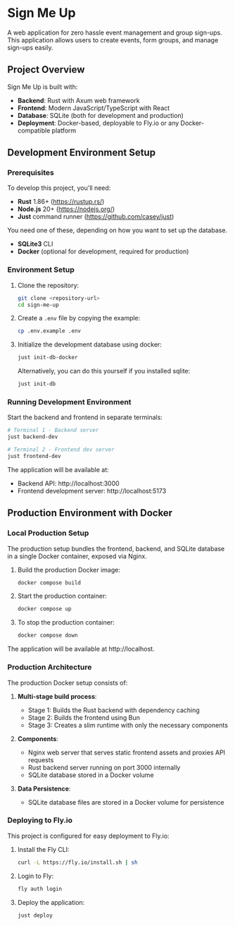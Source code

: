 # Sign Me Up

A web application for zero hassle event management and group sign-ups. This
application allows users to create events, form groups, and manage sign-ups 
easily.

## Project Overview

Sign Me Up is built with:

- **Backend**: Rust with Axum web framework
- **Frontend**: Modern JavaScript/TypeScript with React
- **Database**: SQLite (both for development and production)
- **Deployment**: Docker-based, deployable to Fly.io or any Docker-compatible platform

## Development Environment Setup

### Prerequisites

To develop this project, you'll need:

- **Rust** 1.86+ (https://rustup.rs/)
- **Node.js** 20+ (https://nodejs.org/)
- **Just** command runner (https://github.com/casey/just)

You need one of these, depending on how you want to set up the database.

- **SQLite3** CLI
- **Docker** (optional for development, required for production)

### Environment Setup

1. Clone the repository:

   ```bash
   git clone <repository-url>
   cd sign-me-up
   ```

2. Create a `.env` file by copying the example:

   ```bash
   cp .env.example .env
   ```

3. Initialize the development database using docker:

   ```bash
   just init-db-docker
   ```

   Alternatively, you can do this yourself if you installed sqlite:

   ```bash
   just init-db
   ```

### Running Development Environment

Start the backend and frontend in separate terminals:

```bash
# Terminal 1 - Backend server
just backend-dev

# Terminal 2 - Frontend dev server
just frontend-dev
```

The application will be available at:

- Backend API: http://localhost:3000
- Frontend development server: http://localhost:5173

## Production Environment with Docker

### Local Production Setup

The production setup bundles the frontend, backend, and SQLite database in a
single Docker container, exposed via Nginx.

1. Build the production Docker image:

   ```bash
   docker compose build
   ```

2. Start the production container:

   ```bash
   docker compose up
   ```

3. To stop the production container:
   ```bash
   docker compose down
   ```

The application will be available at http://localhost.

### Production Architecture

The production Docker setup consists of:

1. **Multi-stage build process**:

   - Stage 1: Builds the Rust backend with dependency caching
   - Stage 2: Builds the frontend using Bun
   - Stage 3: Creates a slim runtime with only the necessary components

2. **Components**:

   - Nginx web server that serves static frontend assets and proxies API requests
   - Rust backend server running on port 3000 internally
   - SQLite database stored in a Docker volume

3. **Data Persistence**:
   - SQLite database files are stored in a Docker volume for persistence

### Deploying to Fly.io

This project is configured for easy deployment to Fly.io:

1. Install the Fly CLI:

   ```bash
   curl -L https://fly.io/install.sh | sh
   ```

2. Login to Fly:

   ```bash
   fly auth login
   ```

3. Deploy the application:
   ```bash
   just deploy
   ```

